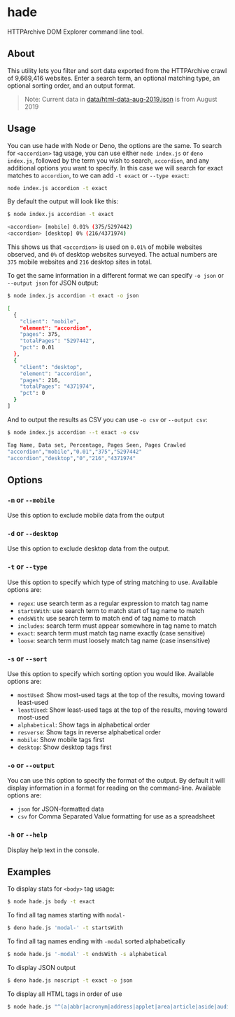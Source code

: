 # hade

HTTPArchive DOM Explorer command line tool.

## About

This utility lets you filter and sort data exported from the HTTPArchive crawl of 9,669,416 websites. Enter a search term, an optional matching type, an optional sorting order, and an output format.

> Note: Current data in [data/html-data-aug-2019.json](data/html-data-aug-2019.json) is from August 2019

## Usage

You can use hade with Node or Deno, the options are the same. To search for `<accordion>` tag usage, you can use either `node index.js` or `deno index.js`, followed by the term you wish to search, `accordion`, and any additional options you want to specify. In this case we will search for exact matches to `accordion`, to we can add `-t exact` or `--type exact`:

```bash
node index.js accordion -t exact
```

By default the output will look like this:

```bash
$ node index.js accordion -t exact

<accordion> [mobile] 0.01% (375/5297442)
<accordion> [desktop] 0% (216/4371974)
```

This shows us that `<accordion>` is used on `0.01%` of mobile websites observed, and `0%` of desktop websites surveyed. The actual numbers are `375` mobile websites and `216` desktop sites in total.

To get the same information in a different format we can specify `-o json` or `--output json` for JSON output:

```bash
$ node index.js accordion -t exact -o json

[
  {
    "client": "mobile",
    "element": "accordion",
    "pages": 375,
    "totalPages": "5297442",
    "pct": 0.01
  },
  {
    "client": "desktop",
    "element": "accordion",
    "pages": 216,
    "totalPages": "4371974",
    "pct": 0
  }
]
```

And to output the results as CSV you can use `-o csv` or `--output csv`:

```bash
$ node index.js accordion --t exact -o csv

Tag Name, Data set, Percentage, Pages Seen, Pages Crawled
"accordion","mobile","0.01","375","5297442"
"accordion","desktop","0","216","4371974"
```

## Options

### `-m` or `--mobile`

Use this option to exclude mobile data from the output

### `-d` or `--desktop`

Use this option to exclude desktop data from the output.

### `-t` or `--type`

Use this option to specify which type of string matching to use. Available options are:

- `regex`: use search term as a regular expression to match tag name
- `startsWith`: use search term to match start of tag name to match
- `endsWith`: use search term to match end of tag name to match
- `includes`: search term must appear somewhere in tag name to match
- `exact`: search term must match tag name exactly
(case sensitive)
- `loose`: search term must loosely match tag name (case insensitive)

### `-s` or `--sort`

Use this option to specify which sorting option you would like. Available options are:

- `mostUsed`: Show most-used tags at the top of the results, moving toward least-used
- `leastUsed`: Show least-used tags at the top of the results, moving toward most-used
- `alphabetical`: Show tags in alphabetical order
- `resverse`: Show tags in reverse alphabetical order
- `mobile`: Show mobile tags first
- `desktop`: Show desktop tags first

### `-o` or `--output`

You can use this option to specify the format of the output. By default it will display information in a format for reading on the command-line. Available options are:

- `json` for JSON-formatted data
- `csv` for Comma Separated Value formatting for use as a spreadsheet

### `-h` or `--help`

Display help text in the console.

## Examples

To display stats for `<body>` tag usage:

```bash
$ node hade.js body -t exact
```

To find all tag names starting with `modal-`

```bash
$ deno hade.js 'modal-' -t startsWith
```

To find all tag names ending with `-modal` sorted alphabetically

```bash
$ node hade.js '-modal' -t endsWith -s alphabetical
```

To display JSON output

```bash
$ deno hade.js noscript -t exact -o json
```

To display all HTML tags in order of use

```bash
$ node hade.js "^(a|abbr|acronym|address|applet|area|article|aside|audio|b|base|basefont|bdi|bdo|bgsound|big|blockquote|body|br|button|canvas|caption|center|cite|code|col|colgroup|command|content|data|datalist|dd|del|details|dfn|dir|dialog|div|dl|dt|em|embed|fieldset|figcaption|figure|font|footer|form|frame|frameset|h1|h2|h3|h4|h5|h6|head|header|hgroup|hr|html|i|iframe|image|img|input|ins|kbd|keygen|label|layer|legend|li|link|listing|main|map|mark|marquee|menu|meta|meter|nav|nobr|noembed|noframes|nolayer|object|ol|optgroup|option|output|shadow|p|param|picture|plaintext|portal|pre|progress|q|rb|rp|rt|rtc|ruby|s|samp|script|section|select|slot|small|source|span|strike|strong|style|sub|summary|sup|table|tbody|td|template|textarea|tfoot|th|thead|time|title|tr|track|tt|u|ul|var|video|wbr|xmp|noscript)\\$"
```